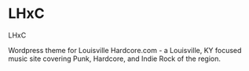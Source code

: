 # LHxC
LHxC

Wordpress theme for Louisville Hardcore.com - a Louisville, KY focused music site covering Punk, Hardcore, and Indie Rock of the region. 

